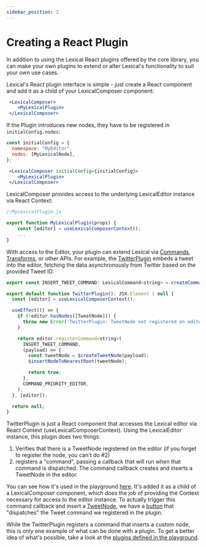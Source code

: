 ```yaml
---
sidebar_position: 2
---
```


# Creating a React Plugin

In addition to using the Lexical React plugins offered by the core library, you can make your own plugins to extend or alter Lexical's functionality to suit your own use cases.

Lexical's React plugin interface is simple - just create a React component and add it as a child of your LexicalComposer component:

```jsx
 <LexicalComposer>
    <MyLexicalPlugin>
 </LexicalComposer>
```

If the Plugin introduces new nodes, they have to be registered in `initialConfig.nodes`:

```js
const initialConfig = {
  namespace: "MyEditor",
  nodes: [MyLexicalNode],
};
```

```jsx
 <LexicalComposer initialConfig={initialConfig}>
    <MyLexicalPlugin>
 </LexicalComposer>
```

LexicalComposer provides access to the underlying LexicalEditor instance via React Context:

```jsx
//MyLexicalPlugin.js

export function MyLexicalPlugin(props) {
    const [editor] = useLexicalComposerContext();
    ...
}
```

With access to the Editor, your plugin can extend Lexical via [Commands](https://lexical.dev/docs/concepts/commands), [Transforms](https://lexical.dev/docs/concepts/transforms), or other APIs. For example, the [TwitterPlugin](https://github.com/facebook/lexical/blob/0775ab929e65723433626fa8c25900941e7f232f/packages/lexical-playground/src/plugins/TwitterPlugin/index.ts#L18) embeds a tweet into the editor, fetching the data asynchronously from Twitter based on the provided Tweet ID:

```jsx
export const INSERT_TWEET_COMMAND: LexicalCommand<string> = createCommand();

export default function TwitterPlugin(): JSX.Element | null {
  const [editor] = useLexicalComposerContext();

  useEffect(() => {
    if (!editor.hasNodes([TweetNode])) {
      throw new Error('TwitterPlugin: TweetNode not registered on editor (initialConfig.nodes)');
    }

    return editor.registerCommand<string>(
      INSERT_TWEET_COMMAND,
      (payload) => {
        const tweetNode = $createTweetNode(payload);
        $insertNodeToNearestRoot(tweetNode);

        return true;
      },
      COMMAND_PRIORITY_EDITOR,
    );
  }, [editor]);

  return null;
}
```

TwitterPlugin is just a React component that accesses the Lexical editor via React Context (useLexicalComposerContext). Using the LexicalEditor instance, this plugin does two things:

1. Verifies that there is a TweetNode registered on the editor (if you forget to register the node, you can't do #2)
2. registers a "command", passing a callback that will run when that command is dispatched. The command callback creates and inserts a TweetNode in the editor.

You can see how it's used in the playground [here](https://github.com/facebook/lexical/blob/0775ab929e65723433626fa8c25900941e7f232f/packages/lexical-playground/src/Editor.tsx#L137). It's added it as a child of a LexicalComposer component, which does the job of providing the Context necessary for access to the editor instance. To actually trigger this command callback and insert a [TweetNode](https://github.com/facebook/lexical/blob/b0fa38615c03f1c4fc7c8c5ea26412b723770e55/packages/lexical-playground/src/nodes/TweetNode.tsx#L212), we have a [button](https://github.com/facebook/lexical/blob/b0fa38615c03f1c4fc7c8c5ea26412b723770e55/packages/lexical-playground/src/plugins/ToolbarPlugin.tsx#L534) that "dispatches" the Tweet command we registered in the plugin.

While the TwitterPlugin registers a command that inserts a custom node, this is only one example of what can be done with a plugin. To get a better idea of what's possible, take a look at the [plugins defined in the playground](https://github.com/facebook/lexical/tree/0775ab929e65723433626fa8c25900941e7f232f/packages/lexical-playground/src/plugins).
